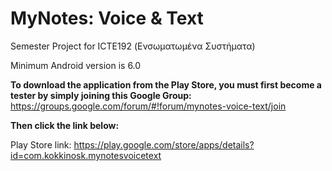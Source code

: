# MyNotes: Voice & Text

Semester Project for ICTE192 (Ενσωματωμένα Συστήματα)

Minimum Android version is 6.0


<b>To download the application from the Play Store, you must first become a tester by simply joining this Google Group:</b> https://groups.google.com/forum/#!forum/mynotes-voice-text/join


<b>Then click the link below:</b>

Play Store link: https://play.google.com/store/apps/details?id=com.kokkinosk.mynotesvoicetext
